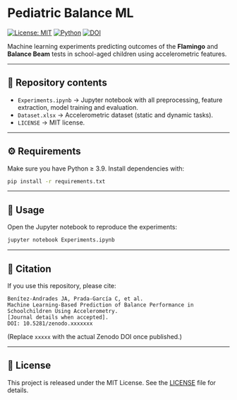 # Pediatric Balance ML

[![License: MIT](https://img.shields.io/badge/License-MIT-yellow.svg)](LICENSE)
[![Python](https://img.shields.io/badge/Python-3.9%2B-blue)]()
[![DOI](https://zenodo.org/badge/DOI/10.5281/zenodo.16888953.svg)](https://doi.org/10.5281/zenodo.16888953)

Machine learning experiments predicting outcomes of the **Flamingo** and **Balance Beam** tests in school-aged children using accelerometric features.

---

## 📂 Repository contents
- `Experiments.ipynb` → Jupyter notebook with all preprocessing, feature extraction, model training and evaluation.
- `Dataset.xlsx` → Accelerometric dataset (static and dynamic tasks).
- `LICENSE` → MIT license.

---

## ⚙️ Requirements
Make sure you have Python ≥ 3.9. Install dependencies with:

```bash
pip install -r requirements.txt
```

---

## 🚀 Usage
Open the Jupyter notebook to reproduce the experiments:

```bash
jupyter notebook Experiments.ipynb
```

---

## 📖 Citation
If you use this repository, please cite:

```
Benítez-Andrades JA, Prada-García C, et al. 
Machine Learning-Based Prediction of Balance Performance in Schoolchildren Using Accelerometry.
[Journal details when accepted].
DOI: 10.5281/zenodo.xxxxxxx
```

(Replace `xxxxx` with the actual Zenodo DOI once published.)

---

## 📜 License
This project is released under the MIT License. See the [LICENSE](LICENSE) file for details.
